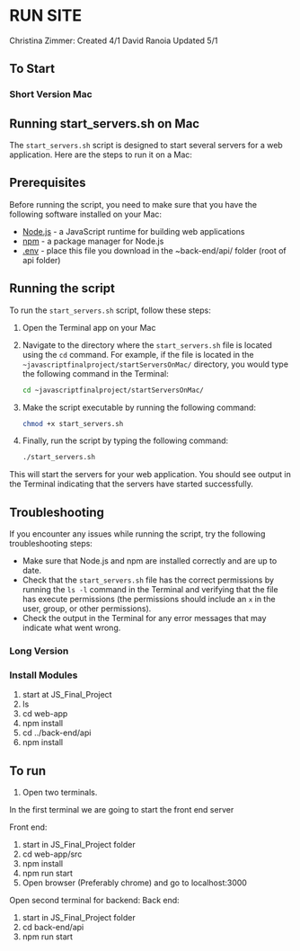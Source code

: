 # RUN SITE

Christina Zimmer:
Created 4/1
David Ranoia
Updated 5/1

## To Start

### Short Version Mac

## Running start_servers.sh on Mac

The `start_servers.sh` script is designed to start several servers for a web application. Here are the steps to run it on a Mac:

## Prerequisites

Before running the script, you need to make sure that you have the following software installed on your Mac:

- [Node.js](https://nodejs.org/en/download/) - a JavaScript runtime for building web applications
- [npm](https://www.npmjs.com/get-npm) - a package manager for Node.js
- [.env](https://drive.google.com/file/d/17mHczLCCpIPQGvCpBbZdZK4ud9lMAHjh/view?usp=sharing) - place this file you download in the ~back-end/api/ folder (root of api folder)

## Running the script

To run the `start_servers.sh` script, follow these steps:

1. Open the Terminal app on your Mac
2. Navigate to the directory where the `start_servers.sh` file is located using the `cd` command. For example, if the file is located in the `~javascriptfinalproject/startServersOnMac/` directory, you would type the following command in the Terminal:

   ```bash
   cd ~javascriptfinalproject/startServersOnMac/
   ```

3. Make the script executable by running the following command:

   ```bash
   chmod +x start_servers.sh
   ```

4. Finally, run the script by typing the following command:

   ```bash
   ./start_servers.sh
   ```

This will start the servers for your web application. You should see output in the Terminal indicating that the servers have started successfully.

## Troubleshooting

If you encounter any issues while running the script, try the following troubleshooting steps:

- Make sure that Node.js and npm are installed correctly and are up to date.
- Check that the `start_servers.sh` file has the correct permissions by running the `ls -l` command in the Terminal and verifying that the file has execute permissions (the permissions should include an `x` in the user, group, or other permissions).
- Check the output in the Terminal for any error messages that may indicate what went wrong.

### Long Version

### Install Modules

1. start at JS_Final_Project
2. ls
3. cd web-app
4. npm install
5. cd ../back-end/api
6. npm install

## To run

1. Open two terminals.

In the first terminal we are going to start the front end server

Front end:

1. start in JS_Final_Project folder
2. cd web-app/src
3. npm install
4. npm run start
5. Open browser (Preferably chrome) and go to localhost:3000

Open second terminal for backend: Back end:

1. start in JS_Final_Project folder
2. cd back-end/api
3. npm run start

